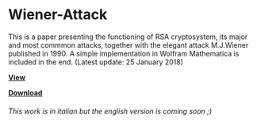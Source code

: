 # Wiener-Attack
This is a paper presenting the functioning of RSA cryptosystem, its major and most commmon attacks, together with the elegant attack M.J.Wiener published in 1990. A simple implementation in Wolfram Mathematica is included in the end. (Latest update: 25 January 2018)

<b>[View](https://nbviewer.jupyter.org/github/MatteoGio/Wiener-Attack/blob/master/wiener_attack.pdf)</b>

<b>[Download](https://github.com/MatteoGio/Wiener-Attack/raw/master/wiener_attack.pdf)</b>

###### This work is in italian but the english version is coming soon ;)

